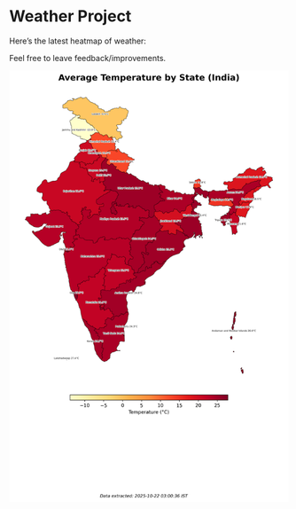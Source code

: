 # Weather Project

Here’s the latest heatmap of weather:

Feel free to leave feedback/improvements.

![India Heatmap](docs/assets/india_heatmap.png?v=F7FB7E)
